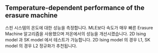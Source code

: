 ## Temperature-dependent performance of the erasure machine
스핀 시스템의 온도에 대한 성능을 측정합니다.
MLE보다 속도가 매우 빠른 Erasure Machine 알고리즘을 사용했으며 저온에서의 성능을 개선시켰습니다.
2D Ising model 과 SK model 에서 테스트가 가능합니다. 
2D Ising model 의 경우 L1, SK model 의 경우 L2 정규화가 추천됩니다.
